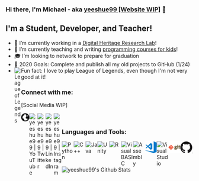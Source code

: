### Hi there, I'm Michael - aka [yeeshue99 [Website WIP]][website] 👋

## I'm a Student, Developer, and Teacher!
- 🔭 I’m currently working in a [Digital Heritage Research Lab][hivelab]!
- 🌱 I’m currently teaching and writing [programming courses for kids][IDTech]!
- 🎓 I’m looking to network to prepare for graduation
- 🥅 2020 Goals: Complete and publish all my old projects to GitHub (1/24)
- <img align="left" alt="League of Legends" width="18px" src="https://dashboard.snapcraft.io/site_media/appmedia/2018/09/icon_schOjzl.png" /> Fun fact: I love to play League of Legends, even though I'm not very good at it!

### Connect with me:
[Social Media WIP]

[<img align="left" alt="yeeshue99.com" width="22px" src="https://raw.githubusercontent.com/iconic/open-iconic/master/svg/globe.svg" />][website]
[<img align="left" alt="yeeshue99 | YouTube" width="22px" src="https://cdn.jsdelivr.net/npm/simple-icons@v3/icons/youtube.svg" />][youtube]
[<img align="left" alt="yeeshue99 | Twitter" width="22px" src="https://cdn.jsdelivr.net/npm/simple-icons@v3/icons/twitter.svg" />][twitter]
[<img align="left" alt="yeeshue99 | LinkedIn" width="22px" src="https://cdn.jsdelivr.net/npm/simple-icons@v3/icons/linkedin.svg" />][linkedin]
[<img align="left" alt="yeeshue99 | Instagram" width="22px" src="https://cdn.jsdelivr.net/npm/simple-icons@v3/icons/instagram.svg" />][instagram]

<br />

### Languages and Tools:

<img align="left" alt="Python" width="32px" src="https://cdn.iconscout.com/icon/free/png-256/python-2-226051.png" />
<img align="left" alt="C++" width="32px" src="https://ourcodeworld.com/public-media/gallery/categorielogo-5a284afe1346e.png" />
<img align="left" alt="Java" width="32px" src="https://cdn2.iconfinder.com/data/icons/metro-uinvert-dock/256/Java.png" />
<img align="left" alt="Unity" width="32px" src="https://cdn.iconscout.com/icon/free/png-256/unity-5-555544.png" />
<img align="left" alt="R" width="32px" src="https://static.macupdate.com/products/50318/l/rstudio-logo.png?v=1594908134" />
<img align="left" alt="Visual BASIC" width="32px" src="https://icon-library.com/images/visual-basic-net-icon/visual-basic-net-icon-7.jpg" />
<img align="left" alt="Assembly" width="32px" src="https://gitconnected.com/public/images/tutorials/svg/assembly-language.png" />
<img align="left" alt="Visual Studio Code" width="32px" src="https://raw.githubusercontent.com/github/explore/80688e429a7d4ef2fca1e82350fe8e3517d3494d/topics/visual-studio-code/visual-studio-code.png" />
<img align="left" alt="Visual Studio" width="32px" src="https://www.softexia.com/wp-content/uploads/2019/03/Visual_Studio_logo.png" />
<img align="left" alt="Git" width="32px" src="https://raw.githubusercontent.com/github/explore/80688e429a7d4ef2fca1e82350fe8e3517d3494d/topics/git/git.png" />
<img align="left" alt="GitHub" width="32px" src="https://raw.githubusercontent.com/github/explore/78df643247d429f6cc873026c0622819ad797942/topics/github/github.png" />

<br />

---

<img align="left" alt="yeeshue99's Github Stats" src="https://github-readme-stats.codestackr.vercel.app/api?username=yeeshue99&show_icons=true&hide_border=true" />

[hivelab]: https://sites.ucmerced.edu/nlercari/hive-lab
[IDTech]: https://www.idtech.com
[website]: https://github.com/yeeshue99
[twitter]: https://github.com/yeeshue99
[youtube]: https://github.com/yeeshue99
[instagram]: https://github.com/yeeshue99
[linkedin]: https://www.linkedin.com/in/michael-s-ngo/
